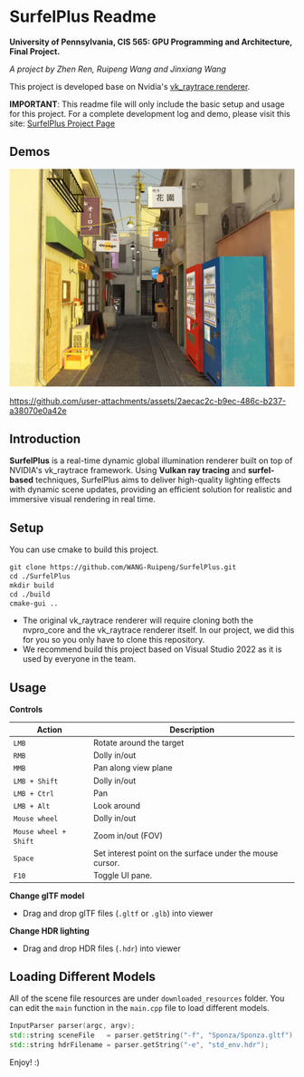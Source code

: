 # SurfelPlus Readme

**University of Pennsylvania, CIS 565: GPU Programming and Architecture, Final Project.**

*A project by Zhen Ren, Ruipeng Wang and Jinxiang Wang*

This project is developed base on Nvidia's [vk_raytrace renderer](https://github.com/nvpro-samples/vk_raytrace/tree/master).

**IMPORTANT**: This readme file will only include the basic setup and usage for this project. For a complete development log and demo, please visit this site: [SurfelPlus Project Page](https://wang-ruipeng.github.io/SurfelPlus/)

## Demos
![DemoImage.png](docs/img/logo.png)

https://github.com/user-attachments/assets/2aecac2c-b9ec-486c-b237-a38070e0a42e

## Introduction

**SurfelPlus** is a real-time dynamic global illumination renderer built on top of NVIDIA's vk_raytrace framework. Using **Vulkan ray tracing** and **surfel-based** techniques, SurfelPlus aims to deliver high-quality lighting effects with dynamic scene updates, providing an efficient solution for realistic and immersive visual rendering in real time.

## Setup

You can use cmake to build this project.

```
git clone https://github.com/WANG-Ruipeng/SurfelPlus.git
cd ./SurfelPlus
mkdir build
cd ./build
cmake-gui ..
```

- The original vk_raytrace renderer will require cloning both the nvpro_core and the vk_raytrace renderer itself. In our project, we did this for you so you only have to clone this repository.
- We recommend build this project based on Visual Studio 2022 as it is used by everyone in the team.

## Usage

**Controls**

| Action | Description |
| --- | --- |
| `LMB` | Rotate around the target |
| `RMB` | Dolly in/out |
| `MMB` | Pan along view plane |
| `LMB + Shift` | Dolly in/out |
| `LMB + Ctrl` | Pan |
| `LMB + Alt` | Look around |
| `Mouse wheel` | Dolly in/out |
| `Mouse wheel + Shift` | Zoom in/out (FOV) |
| `Space` | Set interest point on the surface under the mouse cursor. |
| `F10` | Toggle UI pane. |

**Change glTF model**

- Drag and drop glTF files (`.gltf` or `.glb`) into viewer

**Change HDR lighting**

- Drag and drop HDR files (`.hdr`) into viewer

## Loading Different Models

All of the scene file resources are under `downloaded_resources` folder. You can edit the `main` function in the `main.cpp` file to load different models.

```cpp
InputParser parser(argc, argv);
std::string sceneFile   = parser.getString("-f", "Sponza/Sponza.gltf");
std::string hdrFilename = parser.getString("-e", "std_env.hdr");
```

Enjoy! :)